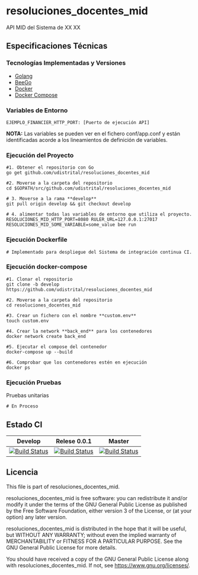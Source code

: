 # resoluciones_docentes_mid

API MID del Sistema de XX XX

## Especificaciones Técnicas

### Tecnologías Implementadas y Versiones
* [Golang](https://github.com/udistrital/introduccion_oas/blob/master/instalacion_de_herramientas/golang.md)
* [BeeGo](https://github.com/udistrital/introduccion_oas/blob/master/instalacion_de_herramientas/beego.md)
* [Docker](https://docs.docker.com/engine/install/ubuntu/)
* [Docker Compose](https://docs.docker.com/compose/)


### Variables de Entorno
```shell
EJEMPLO_FINANCIER_HTTP_PORT: [Puerto de ejecución API]
```
**NOTA:** Las variables se pueden ver en el fichero conf/app.conf y están identificadas acorde a los lineamientos de definición de variables.

### Ejecución del Proyecto
```shell
#1. Obtener el repositorio con Go
go get github.com/udistrital/resoluciones_docentes_mid

#2. Moverse a la carpeta del repositorio
cd $GOPATH/src/github.com/udistrital/resoluciones_docentes_mid

# 3. Moverse a la rama **develop**
git pull origin develop && git checkout develop

# 4. alimentar todas las variables de entorno que utiliza el proyecto.
RESOLUCIONES_MID_HTTP_PORT=8080 RULER_URL=127.0.0.1:27017 RESOLUCIONES_MID_SOME_VARIABLE=some_value bee run
```
### Ejecución Dockerfile
```shell
# Implementado para despliegue del Sistema de integración continua CI.
```

### Ejecución docker-compose
```shell
#1. Clonar el repositorio
git clone -b develop https://github.com/udistrital/resoluciones_docentes_mid

#2. Moverse a la carpeta del repositorio
cd resoluciones_docentes_mid

#3. Crear un fichero con el nombre **custom.env**
touch custom.env

#4. Crear la network **back_end** para los contenedores
docker network create back_end

#5. Ejecutar el compose del contenedor
docker-compose up --build

#6. Comprobar que los contenedores estén en ejecución
docker ps
```

### Ejecución Pruebas

Pruebas unitarias
```shell
# En Proceso
```
## Estado CI

| Develop | Relese 0.0.1 | Master |
| -- | -- | -- |
| [![Build Status](https://hubci.portaloas.udistrital.edu.co/api/badges/udistrital/resoluciones_docentes_mid/status.svg?ref=refs/heads/develop)](https://hubci.portaloas.udistrital.edu.co/udistrital/resoluciones_docentes_mid) | [![Build Status](https://hubci.portaloas.udistrital.edu.co/api/badges/udistrital/resoluciones_docentes_mid/status.svg?ref=refs/heads/release/0.0.1)](https://hubci.portaloas.udistrital.edu.co/udistrital/resoluciones_docentes_mid) | [![Build Status](https://hubci.portaloas.udistrital.edu.co/api/badges/udistrital/resoluciones_docentes_mid/status.svg?ref=refs/heads/master)](https://hubci.portaloas.udistrital.edu.co/udistrital/resoluciones_docentes_mid) |


## Licencia

This file is part of resoluciones_docentes_mid.

resoluciones_docentes_mid is free software: you can redistribute it and/or modify it under the terms of the GNU General Public License as published by the Free Software Foundation, either version 3 of the License, or (at your option) any later version.

resoluciones_docentes_mid is distributed in the hope that it will be useful, but WITHOUT ANY WARRANTY; without even the implied warranty of MERCHANTABILITY or FITNESS FOR A PARTICULAR PURPOSE. See the GNU General Public License for more details.

You should have received a copy of the GNU General Public License along with resoluciones_docentes_mid. If not, see https://www.gnu.org/licenses/.
